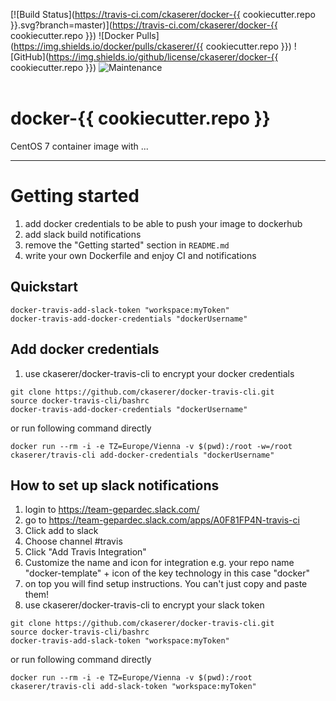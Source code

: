 [![Build Status](https://travis-ci.com/ckaserer/docker-{{ cookiecutter.repo }}.svg?branch=master)](https://travis-ci.com/ckaserer/docker-{{ cookiecutter.repo }})
![Docker Pulls](https://img.shields.io/docker/pulls/ckaserer/{{ cookiecutter.repo }})
![GitHub](https://img.shields.io/github/license/ckaserer/docker-{{ cookiecutter.repo }})
![Maintenance](https://img.shields.io/maintenance/yes/2020)
<br>
<br>

# docker-{{ cookiecutter.repo }}

CentOS 7 container image with ...

---

# Getting started

1) add docker credentials to be able to push your image to dockerhub
2) add slack build notifications
3) remove the "Getting started" section in `README.md`
4) write your own Dockerfile and enjoy CI and notifications

## Quickstart

```
docker-travis-add-slack-token "workspace:myToken"
docker-travis-add-docker-credentials "dockerUsername"
```

## Add docker credentials

1) use ckaserer/docker-travis-cli to encrypt your docker credentials

```
git clone https://github.com/ckaserer/docker-travis-cli.git
source docker-travis-cli/bashrc
docker-travis-add-docker-credentials "dockerUsername"
```

or run following command directly 

```
docker run --rm -i -e TZ=Europe/Vienna -v $(pwd):/root -w=/root ckaserer/travis-cli add-docker-credentials "dockerUsername"
```

## How to set up slack notifications

1) login to https://team-gepardec.slack.com/
2) go to https://team-gepardec.slack.com/apps/A0F81FP4N-travis-ci
3) Click add to slack
4) Choose channel #travis
5) Click "Add Travis Integration"
6) Customize the name and icon for integration e.g. your repo name "docker-template" + icon of the key technology in this case "docker"
7) on top you will find setup instructions. You can't just copy and paste them!
8) use ckaserer/docker-travis-cli to encrypt your slack token

```
git clone https://github.com/ckaserer/docker-travis-cli.git
source docker-travis-cli/bashrc
docker-travis-add-slack-token "workspace:myToken"
```

or run following command directly

```
docker run --rm -i -e TZ=Europe/Vienna -v $(pwd):/root ckaserer/travis-cli add-slack-token "workspace:myToken"
```